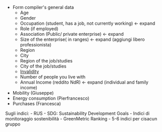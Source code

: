 - Form compiler's general data
    - Age
    - Gender
    - Occupation (student, has a job, not currently working) <- expand
    - Role (if employed) 
    - Association (Public/ private enterprise)  <- expand
    - Size of the enterprise( in ranges)  <- expand (aggiungi libero professionista)
    - Region
    - City
    - Region of the job/studies
    - City of the job/studies
    - [Invalidity](http://www.medicentrojesi.it/pdf/INAILINPS/Disabili.pdf)
    - Number of people you live with
    - Annual Income (reddito NdR)  <- expand (individual and family income)
- Mobility (Giuseppe)
- Energy consumption (Pierfrancesco)
- Purchases (Francesca)

Sugli indici:
    - RUS
    - SDG: Sustainability Development Goals
    - Indici di monitoraggio sostenibilità
    - GreenMetric Ranking
    - 5-6 indici per cisacun gruppo
